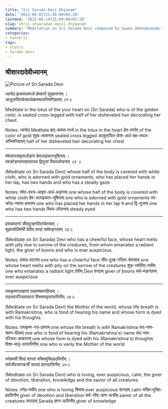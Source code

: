 ```yaml
---
title: "Sri Sarada Devi Dhyanam"
date: "2013-09-01T21:46:00+05:30"
lastmod: "2013-09-14T15:09:00+05:30"
slug: shrii-shaaradaa-devii-dhyaanam
summary: "Meditation on Sri Sarada Devi composed by Swami Abhedananda."
categories:
- Sanskrit
tags:
- stotra
- Sarada Devi
---
```



श्रीशारदादेवीध्यानम्
-----------------------

![Picture of Sri Sarada Devi](/mother.jpg "Sri Sarada Devi")


ध्यायेत् हृत्कमलमध्ये हेमवर्णां सुखासनाम् ।  
आलुलायितकेशार्धवक्षस्थलाभिमण्डिताम् ॥१॥


Meditate in the lotus of the your heart on (Sri Sarada) who is of the golden color, is seated cross legged with half of her disheveled hair decorating her chest. 


Notes: ध्यायेत् Meditate हृत्-कमल-मध्ये in the lotus in the heart हेम-वर्णाम् of the color of gold सुख-आसनाम् seated cross legged 
आलुलायित-केश-अर्ध-वक्ष-स्थल-अभिमण्डिताम् half of her disheveled hair decorating her chest 


-------

श्वेतवस्त्रावृतार्धाङ्गां हेमालङ्कारभूषिताम् ।   
स्वक्रोडन्यस्तहस्ताञ्च द्विभुजां स्थिरलोचनाम् ॥२ ॥

(Meditate on Sri Sarada Devi) whose half of the body is covered with white cloth, who is adorned with gold ornaments, who has placed her hands in her lap, has two hands and who has a steady gaze.

Notes: श्वेत-वस्त्र-आवृत-अर्ध-अङ्गाम् one whose half of the body is covered with white cloth हेम-अलङ्कार-भूषिताम् one who is adorned with gold ornaments
स्व-क्रोड-न्यस्त-हस्ताम् one who has placed her hands in her lap च and  द्वि-भुजाम् one who has two hands स्थिर-लोचनाम् steady eyed



-------

प्रसन्नवदनां जीवदुःखगलितचेतसाम् ।   
शुभ्रज्योतिर्मयीं देवीम् वरदां सर्वमङ्गलाम् ॥३॥

(Meditate on Sri Sarada) Devi who has a cheerful face, whose heart melts with pity due to sorrow of the creatures, from whom emanates a radiant light, the giver of boons and who is ever auspicious.

Notes: प्रसन्न-वदनाम् one who has a cheerful face जीव-दुःख-गलित-चेतसाम् one whose heart melts with pity on the sorrow of the creatures 
शुभ्र-ज्योतिर्-मयीम् one who emanates a radiant light देवीम् Devi वरदाम् giver of boons सर्व-मङ्गलाम् ever auspicious


-------

रामकृष्णगतप्राणां तन्नामश्रवणप्रियाम् ।  
तद्भावरञ्जिताकारां विश्वमातृस्वरूपिणीम् ॥४॥

(Meditate on Sri Sarada Devi) the Mother of the world, whose life breath is with Ramakrishna, who is fond of hearing his name and whose form is dyed with his thoughts.

Notes: रामकृष्ण-गत-प्राणाम् one whose life breath is with Ramakrishna  तत्-नाम-श्रवण-प्रियाम् one who is fond of hearing his (Ramakrishna's) name 
तत्-भाव-रञ्जित-आकाराम्  one whose form is dyed with his (Ramakrishna's) thoughts विश्व-मातृ-स्वरूपिणीम् one who is verily the Mother of the world

-------

स्नेहमयीं शिवां शान्तां भक्तिमुक्तिप्रदयिनीम् ।  
सर्वजीवत्राणकर्त्रीं सारदां ज्ञानदायिनीम् ॥५॥

(Meditate on Sri Sarada Devi) who is loving, ever auspicious, calm, the giver of devotion, liberation, knowledge and the savior of all creatures.

Notes: स्नेह-मयीम् one who is loving शिवाम् ever auspicious शान्ताम् calm   भक्ति-मुक्ति-प्रदयिनीम् giver of devotion and liberation 
सर्व-जीव-त्राण-कर्त्रीम् savior of all the creatures सारदाम् Sarada ज्ञान-दायिनीम् giver of knowledge


